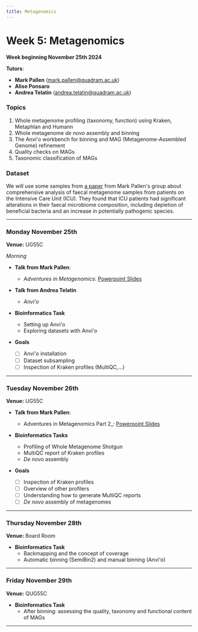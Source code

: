 ```yaml
---
title: Metagenomics
---
```


# Week 5: Metagenomics
**Week beginning November 25th 2024**

**Tutors**: 
- **Mark Pallen** ([mark.pallen@quadram.ac.uk](mailto:mark.pallen@quadram.ac.uk)) 
- **Alise Ponsaro**
- **Andrea Telatin** ([andrea.telatin@quadram.ac.uk](mailto:andrea.telatin))

### Topics

1. Whole metagenome profiling (taxonomy, function) using Kraken, Metaphlan and Humann
2. Whole metagenome *de novo* assembly and binning
3. The Anvi'o workbench for binning and MAG (Metagenome-Assembled Genome) refinement
4. Quality checks on MAGs
5. Taxonomic classification of MAGs

### Dataset

We will use some samples from [a paper](https://www.microbiologyresearch.org/content/journal/mgen/10.1099/mgen.0.000293) from
Mark Pallen's group about comprehensive analysis of faecal metagenome samples from patients on the Intensive Care Unit (ICU). 
They found that ICU patients had significant alterations in their faecal microbiome composition, including depletion of beneficial bacteria and an increase in potentially pathogenic species. 

***

### Monday November 25th

**Venue:** UG55C

*Morning*

- **Talk from Mark Pallen**:
  -  _Adventures in Metagenomics_: [Powerpoint Slides](https://github.com/mmbdtp/mmbdtp.github.io/raw/gh-pages/modules/metagenomics/_posts/pallen-intro-metagenomics.pptx)
- **Talk from Andrea Telatin**
  - _Anvi'o_

- **Bioinformatics Task**  
  - Setting up Anvi'o
  - Exploring datasets with Anvi'o

- **Goals**  
  - [ ] Anvi'o installation
  - [ ] Dataset subsampling
  - [ ] Inspection of Kraken profiles (MultiQC,...)

***

### Tuesday November 26th

**Venue:** UG55C

- **Talk from Mark Pallen**:
  - Adventures in Metagenomics Part 2_: [Powerpoint Slides](https://github.com/mmbdtp/mmbdtp.github.io/raw/gh-pages/modules/metagenomics/_posts/adventures-in-metagenomics2.pptx)

- **Bioinformatics Tasks**  
  - Profiling of Whole Metagenome Shotgun
  - MultiQC report of Kraken profiles
  - *De novo* assembly

- **Goals**  
  - [ ] Inspection of Kraken profiles
  - [ ] Overview of other profilers
  - [ ] Understanding how to generate MultiQC reports
  - [ ] *De novo* assembly of metagenomes

***

### Thursday November 28th

**Venue:** Board Room

- **Bioinformatics Task**
  - Backmapping and the concept of coverage
  - Automatic binning (SemiBin2) and manual binning (Anvi'o)

***

### Friday November 29th

**Venue:** QUG55C

- **Bioinformatics Task**
  - After binning: assessing the quality, taxonomy and functional content of MAGs
 
***
